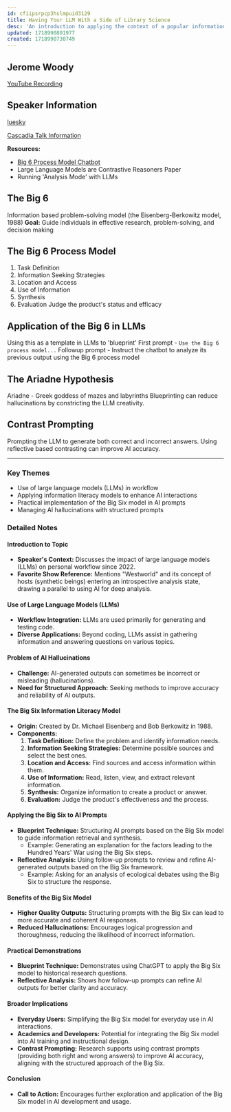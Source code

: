 ```yaml
---
id: cfiipsrpcp3hslmpuid3129
title: Having Your LLM With a Side of Library Science
desc: 'An introduction to applying the context of a popular information-based process model (the "Big 6") into LLM chatbots via prompting to improve output quality and activate shallow reflections.'
updated: 1718990801977
created: 1718990730749
---
```

## Jerome Woody
[YouTube Recording](https://www.youtube.com/watch?v=ngucNS6ZSyg&list=PLLiioAbFTbKPi9SkDhtppEGDPI31GGZyj&index=16&pp=iAQB)
 
## Speaker Information
[luesky](https://bsky.app/profile/jwoody.bsky.social)

[Cascadia Talk Information](https://cascadiajs.com/2024/talks/having-your-llm-with-a-side-of-library-science)

**Resources:** 
- [Big 6 Process Model Chatbot](https://chatgpt.com/g/g-Hd9KW3Tek-big-6-process-model-bot)
- Large Language Models are Contrastive Reasoners Paper
- Running 'Analysis Mode' with LLMs

## The Big 6
Information based problem-solving model (the Eisenberg-Berkowitz model, 1988)
**Goal:** Guide individuals in effective research, problem-solving, and decision making

## The Big 6 Process Model
1. Task Definition
2. Information Seeking Strategies
3. Location and Access
4. Use of Information
5. Synthesis
6. Evaluation
Judge the product's status and efficacy 

## Application of the Big 6 in LLMs
Using this as a template in LLMs to 'blueprint'
First prompt - `Use the Big 6 process model...`
Followup prompt - Instruct the chatbot to analyze its previous output using the Big 6 process model

## The Ariadne Hypothesis
Ariadne - Greek goddess of mazes and labyrinths
Blueprinting can reduce hallucinations by constricting the LLM creativity.

## Contrast Prompting
Prompting the LLM to generate both correct and incorrect answers. Using reflective based contrasting can improve AI accuracy.

-------------------------------------------------

### Key Themes
- Use of large language models (LLMs) in workflow
- Applying information literacy models to enhance AI interactions
- Practical implementation of the Big Six model in AI prompts
- Managing AI hallucinations with structured prompts

### Detailed Notes

#### Introduction to Topic
- **Speaker's Context:** Discusses the impact of large language models (LLMs) on personal workflow since 2022.
- **Favorite Show Reference:** Mentions "Westworld" and its concept of hosts (synthetic beings) entering an introspective analysis state, drawing a parallel to using AI for deep analysis.

#### Use of Large Language Models (LLMs)
- **Workflow Integration:** LLMs are used primarily for generating and testing code.
- **Diverse Applications:** Beyond coding, LLMs assist in gathering information and answering questions on various topics.

#### Problem of AI Hallucinations
- **Challenge:** AI-generated outputs can sometimes be incorrect or misleading (hallucinations).
- **Need for Structured Approach:** Seeking methods to improve accuracy and reliability of AI outputs.

#### The Big Six Information Literacy Model
- **Origin:** Created by Dr. Michael Eisenberg and Bob Berkowitz in 1988.
- **Components:**
  1. **Task Definition:** Define the problem and identify information needs.
  2. **Information Seeking Strategies:** Determine possible sources and select the best ones.
  3. **Location and Access:** Find sources and access information within them.
  4. **Use of Information:** Read, listen, view, and extract relevant information.
  5. **Synthesis:** Organize information to create a product or answer.
  6. **Evaluation:** Judge the product's effectiveness and the process.

#### Applying the Big Six to AI Prompts
- **Blueprint Technique:** Structuring AI prompts based on the Big Six model to guide information retrieval and synthesis.
  - Example: Generating an explanation for the factors leading to the Hundred Years' War using the Big Six steps.
- **Reflective Analysis:** Using follow-up prompts to review and refine AI-generated outputs based on the Big Six framework.
  - Example: Asking for an analysis of ecological debates using the Big Six to structure the response.

#### Benefits of the Big Six Model
- **Higher Quality Outputs:** Structuring prompts with the Big Six can lead to more accurate and coherent AI responses.
- **Reduced Hallucinations:** Encourages logical progression and thoroughness, reducing the likelihood of incorrect information.

#### Practical Demonstrations
- **Blueprint Technique:** Demonstrates using ChatGPT to apply the Big Six model to historical research questions.
- **Reflective Analysis:** Shows how follow-up prompts can refine AI outputs for better clarity and accuracy.

#### Broader Implications
- **Everyday Users:** Simplifying the Big Six model for everyday use in AI interactions.
- **Academics and Developers:** Potential for integrating the Big Six model into AI training and instructional design.
- **Contrast Prompting:** Research supports using contrast prompts (providing both right and wrong answers) to improve AI accuracy, aligning with the structured approach of the Big Six.

#### Conclusion
- **Call to Action:** Encourages further exploration and application of the Big Six model in AI development and usage.